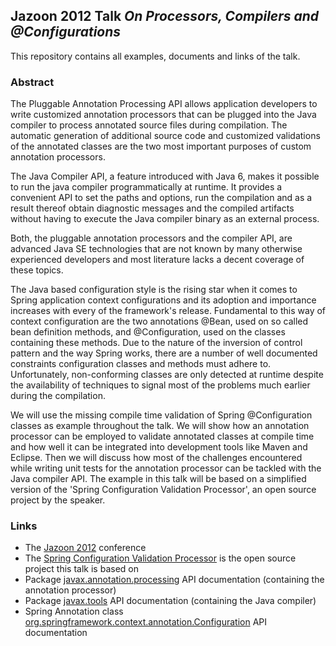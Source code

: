 ## Jazoon 2012 Talk *On Processors, Compilers and @Configurations*  

This repository contains all examples, documents and links of the talk.

### Abstract
The Pluggable Annotation Processing API allows application developers to write customized annotation processors that can be plugged into the Java compiler to process annotated source files during compilation. The automatic generation of additional source code and customized validations of the annotated classes are the two most important purposes of custom annotation processors.

The Java Compiler API, a feature introduced with Java 6, makes it possible to run the java compiler programmatically at runtime. It provides a convenient API to set the paths and options, run the compilation and as a result thereof obtain diagnostic messages and the compiled artifacts without having to execute the Java compiler binary as an external process.

Both, the pluggable annotation processors and the compiler API, are advanced Java SE technologies that are not known by many otherwise experienced developers and most literature lacks a decent coverage of these topics.

The Java based configuration style is the rising star when it comes to Spring application context configurations and its adoption and importance increases with every of the framework's release. Fundamental to this way of context configuration are the two annotations @Bean, used on so called bean definition methods, and @Configuration, used on the classes containing these methods. Due to the nature of the inversion of control pattern and the way Spring works, there are a number of well documented constraints configuration classes and methods must adhere to. Unfortunately, non-conforming classes are only detected at runtime despite the availability of techniques to signal most of the problems much earlier during the compilation.

We will use the missing compile time validation of Spring @Configuration classes as example throughout the talk. We will show how an annotation processor can be employed to validate annotated classes at compile time and how well it can be integrated into development tools like Maven and Eclipse. Then we will discuss how most of the challenges encountered while writing unit tests for the annotation processor can be tackled with the Java compiler API. The example in this talk will be based on a simplified version of the 'Spring Configuration Validation Processor', an open source project by the speaker.


### Links
* The [Jazoon 2012](http://www.jazoon.com) conference
* The [Spring Configuration Validation Processor](http://code.google.com/p/spring-configuration-validation-processor/) is the open source project this talk is based on
* Package [javax.annotation.processing](http://docs.oracle.com/javase/7/docs/api/javax/annotation/processing/package-summary.html) API documentation (containing the annotation processor)
* Package [javax.tools](http://docs.oracle.com/javase/7/docs/api/javax/tools/package-summary.html) API documentation (containing the Java compiler)
* Spring Annotation class [org.springframework.context.annotation.Configuration](http://static.springsource.org/spring/docs/3.1.x/javadoc-api/org/springframework/context/annotation/Configuration.html) API documentation